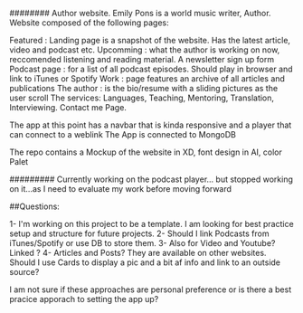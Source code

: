 ######## Author website. Emily Pons is a world music writer, Author.
Website composed of the following pages:

Featured : Landing page is a snapshot of the website. Has the latest article, video and podcast etc.
Upcomming : what the author is working on now, reccomended listening and reading material. A  newsletter sign up form
Podcast page : for a list of all podcast episodes. Should play in browser and link to iTunes or Spotify
Work : page features an archive of all articles and publications
The author : is the bio/resume with a sliding pictures as the user scroll
The services: Languages, Teaching, Mentoring, Translation, Interviewing.
Contact me Page.

The app at this point has a navbar that is kinda responsive and a player that can connect to a weblink 
The App is connected to MongoDB

 The repo contains a Mockup of the website in XD, font design in AI, color Palet 

######### Currently working on the podcast player... but stopped working on it...as I need to evaluate my work before moving forward

##Questions:

1- I'm working on this project to be a template. I am looking for best practice setup and structure for future projects.
2- Should I link Podcasts from iTunes/Spotify or use DB to store them.
3- Also for Video and Youtube? Linked ?
4- Articles and Posts? They are available on other websites. Should I use Cards to display a pic and a bit af info and link to an outside source?

I am not sure if these approaches are personal preference or is there a best pracice apporach to setting the app up?


